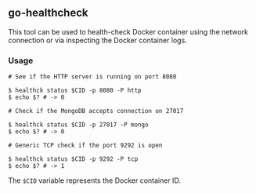 go-healthcheck
------------------

This tool can be used to health-check Docker container using the network
connection or via inspecting the Docker container logs.

### Usage

```
# See if the HTTP server is running on port 8080

$ healthck status $CID -p 8080 -P http
$ echo $? # -> 0

# Check if the MongoDB accepts connection on 27017

$ healthck status $CID -p 27017 -P mongo
$ echo $? # -> 0

# Generic TCP check if the port 9292 is open

$ healthck status $CID -p 9292 -P tcp
$ echo $? # -> 1

```

The `$CID` variable represents the Docker container ID.
